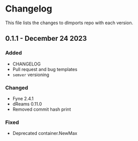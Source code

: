 # Changelog

This file lists the changes to dImports repo with each version.

## 0.1.1 - December 24 2023

### Added

* CHANGELOG
* Pull request and bug templates
* `semver` versioning 

### Changed

* Fyne 2.4.1
* dReams 0.11.0
* Removed commit hash print

### Fixed

* Deprecated container.NewMax